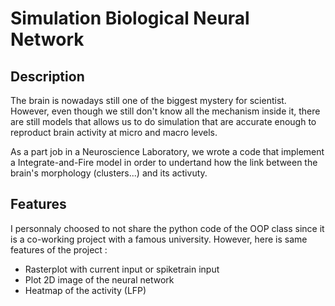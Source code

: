 # Simulation Biological Neural Network

## Description

The brain is nowadays still one of the biggest mystery for scientist. However, even though we still don't know all the mechanism inside it, there are still models that allows us to do simulation that are accurate enough to reproduct brain activity at micro and macro levels.

As a part job in a Neuroscience Laboratory, we wrote a code that implement a Integrate-and-Fire model in order to undertand how the link between the brain's morphology (clusters...) and its activuty.

## Features

I personnaly choosed to not share the python code of the OOP class since it is a co-working project with a famous university.
However, here is same features of the project :

- Rasterplot with current input or spiketrain input
- Plot 2D image of the neural network
- Heatmap of the activity (LFP)